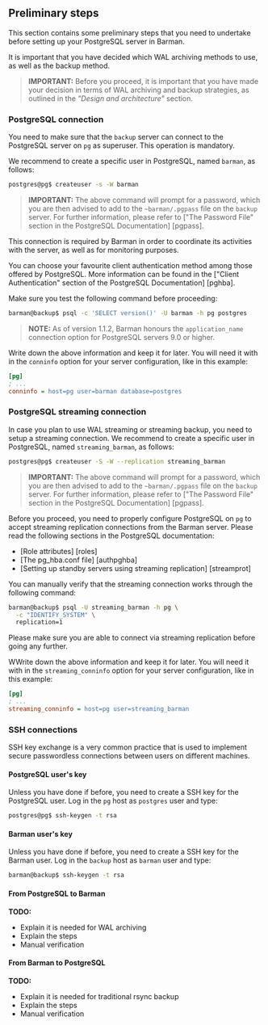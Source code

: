## Preliminary steps

This section contains some preliminary steps that you need to
undertake before setting up your PostgreSQL server in Barman.

It is important that you have decided which WAL archiving methods
to use, as well as the backup method.

> **IMPORTANT:**
> Before you proceed, it is important that you have made your decision in terms of WAL archiving and backup strategies, as outlined in the _"Design and architecture"_ section.

### PostgreSQL connection

You need to make sure that the `backup` server can connect to
the PostgreSQL server on `pg` as superuser. This operation is mandatory.

We recommend to create a specific user in PostgreSQL, named `barman`, as follows:

``` bash
postgres@pg$ createuser -s -W barman
```

> **IMPORTANT:** The above command will prompt for a password,
> which you are then advised to add to the `~barman/.pgpass` file
> on the `backup` server. For further information, please refer to
> ["The Password File" section in the PostgreSQL Documentation] [pgpass].

This connection is required by Barman in order to coordinate its
activities with the server, as well as for monitoring purposes.

You can choose your favourite client authentication method among those
offered by PostgreSQL. More information can be found in the
["Client Authentication" section of the PostgreSQL Documentation] [pghba].

Make sure you test the following command before proceeding:

``` bash
barman@backup$ psql -c 'SELECT version()' -U barman -h pg postgres
```

> **NOTE:**
> As of version 1.1.2, Barman honours the `application_name`
> connection option for PostgreSQL servers 9.0 or higher.

Write down the above information and keep it for later.
You will need it with in the `conninfo` option for your server
configuration, like in this example:

``` ini
[pg]
; ...
conninfo = host=pg user=barman database=postgres
```

### PostgreSQL streaming connection

In case you plan to use WAL streaming or streaming backup, you need to setup a streaming connection. We recommend to create a specific user in PostgreSQL, named `streaming_barman`, as follows:

``` bash
postgres@pg$ createuser -S -W --replication streaming_barman
```
> **IMPORTANT:** The above command will prompt for a password,
> which you are then advised to add to the `~barman/.pgpass` file
> on the `backup` server. For further information, please refer to
> ["The Password File" section in the PostgreSQL Documentation] [pgpass].

Before you proceed, you need to properly configure PostgreSQL on `pg` to accept streaming replication connections from the Barman server. Please read the following sections in the PostgreSQL documentation:

- [Role attributes] [roles]
- [The pg_hba.conf file] [authpghba]
- [Setting up standby servers using streaming replication] [streamprot]

You can manually verify that the streaming connection works through the following command:

``` bash
barman@backup$ psql -U streaming_barman -h pg \
  -c "IDENTIFY_SYSTEM" \
  replication=1
```

Please make sure you are able to connect via streaming replication before going any further.

WWrite down the above information and keep it for later.
You will need it with in the `streaming_conninfo` option for your server
configuration, like in this example:

``` ini
[pg]
; ...
streaming_conninfo = host=pg user=streaming_barman
```

### SSH connections

SSH key exchange is a very common practice that is used to implement
secure passwordless connections between users on different machines.

<!--

TODO:

Add more info, like a link to https://www.digitalocean.com/community/tutorials/ssh-essentials-working-with-ssh-servers-clients-and-keys

-->

#### PostgreSQL user's key

Unless you have done if before, you need to create a SSH key for the PostgreSQL user. Log in the `pg` host as `postgres` user and type:

``` bash
postgres@pg$ ssh-keygen -t rsa
```

#### Barman user's key

Unless you have done if before, you need to create a SSH key for the Barman user. Log in the `backup` host as `barman` user and type:

``` bash
barman@backup$ ssh-keygen -t rsa
```

#### From PostgreSQL to Barman

**TODO:**

- Explain it is needed for WAL archiving
- Explain the steps
- Manual verification

#### From Barman to PostgreSQL

**TODO:**

- Explain it is needed for traditional rsync backup
- Explain the steps
- Manual verification
